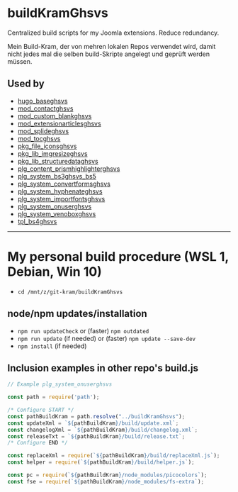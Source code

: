 # buildKramGhsvs
 Centralized build scripts for my Joomla extensions. Reduce redundancy.

Mein Build-Kram, der von mehren lokalen Repos verwendet wird, damit nicht jedes mal die selben build-Skripte angelegt und geprüft werden müssen.

## Used by
- [hugo_baseghsvs](https://github.com/GHSVS-de/hugo_baseghsvs)
- [mod_contactghsvs](https://github.com/GHSVS-de/mod_contactghsvs)
- [mod_custom_blankghsvs](https://github.com/GHSVS-de/mod_custom_blankghsvs)
- [mod_extensionarticlesghsvs](https://github.com/GHSVS-de/mod_extensionarticlesghsvs)
- [mod_splideghsvs](https://github.com/GHSVS-de/mod_splideghsvs)
- [mod_tocghsvs](https://github.com/GHSVS-de/mod_tocghsvs)
- [pkg_file_iconsghsvs](https://github.com/GHSVS-de/pkg_file_iconsghsvs)
- [pkg_lib_imgresizeghsvs](https://github.com/GHSVS-de/pkg_lib_imgresizeghsvs)
- [pkg_lib_structuredataghsvs](https://github.com/GHSVS-de/pkg_lib_structuredataghsvs)
- [plg_content_prismhighlighterghsvs](https://github.com/GHSVS-de/plg_content_prismhighlighterghsvs)
- [plg_system_bs3ghsvs_bs5](https://github.com/GHSVS-de/plg_system_bs3ghsvs_bs5)
- [plg_system_convertformsghsvs](https://github.com/GHSVS-de/plg_system_convertformsghsvs)
- [plg_system_hyphenateghsvs](https://github.com/GHSVS-de/plg_system_hyphenateghsvs)
- [plg_system_importfontsghsvs](https://github.com/GHSVS-de/plg_system_importfontsghsvs)
- [plg_system_onuserghsvs](https://github.com/GHSVS-de/plg_system_onuserghsvs)
- [plg_system_venoboxghsvs](https://github.com/GHSVS-de/plg_system_venoboxghsvs)
- [tpl_bs4ghsvs](https://github.com/GHSVS-de/tpl_bs4ghsvs)

----------------------

# My personal build procedure (WSL 1, Debian, Win 10)

- `cd /mnt/z/git-kram/buildKramGhsvs`

## node/npm updates/installation
- `npm run updateCheck` or (faster) `npm outdated`
- `npm run update` (if needed) or (faster) `npm update --save-dev`
- `npm install` (if needed)

## Inclusion examples in other repo's build.js

```js
// Example plg_system_onuserghsvs

const path = require('path');

/* Configure START */
const pathBuildKram = path.resolve("../buildKramGhsvs");
const updateXml = `${pathBuildKram}/build/update.xml`;
const changelogXml = `${pathBuildKram}/build/changelog.xml`;
const releaseTxt = `${pathBuildKram}/build/release.txt`;
/* Configure END */

const replaceXml = require(`${pathBuildKram}/build/replaceXml.js`);
const helper = require(`${pathBuildKram}/build/helper.js`);

const pc = require(`${pathBuildKram}/node_modules/picocolors`);
const fse = require(`${pathBuildKram}/node_modules/fs-extra`);
```
